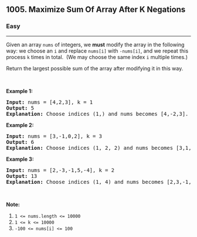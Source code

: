 <h2>1005. Maximize Sum Of Array After K Negations</h2><h3>Easy</h3><hr><div><p>Given an array <code>nums</code> of integers, we <strong>must</strong>&nbsp;modify the array in the following way: we choose an <code>i</code>&nbsp;and replace&nbsp;<code>nums[i]</code> with <code>-nums[i]</code>, and we repeat this process <code>k</code> times in total.&nbsp; (We may choose the same index <code>i</code> multiple times.)</p>

<p>Return the largest possible sum of the array after modifying it in this way.</p>

<p>&nbsp;</p>

<p><strong>Example 1:</strong></p>

<pre><strong>Input: </strong>nums = <span id="example-input-1-1">[4,2,3]</span>, k = <span id="example-input-1-2">1</span>
<strong>Output: </strong><span id="example-output-1">5
<strong>Explanation: </strong>Choose indices (1,) and nums becomes [4,-2,3].</span>
</pre>

<div>
<p><strong>Example 2:</strong></p>

<pre><strong>Input: </strong>nums = <span id="example-input-2-1">[3,-1,0,2]</span>, k = <span id="example-input-2-2">3</span>
<strong>Output: </strong>6
<span id="example-output-1"><strong>Explanation: </strong>Choose indices (1, 2, 2) and nums becomes [3,1,0,2].</span>
</pre>

<div>
<p><strong>Example 3:</strong></p>

<pre><strong>Input: </strong>nums = <span id="example-input-3-1">[2,-3,-1,5,-4]</span>, k = <span id="example-input-3-2">2</span>
<strong>Output: </strong><span id="example-output-3">13
</span><span id="example-output-1"><strong>Explanation: </strong>Choose indices (1, 4) and nums becomes [2,3,-1,5,4].</span>
</pre>
</div>
</div>

<p>&nbsp;</p>

<p><strong>Note:</strong></p>

<ol>
	<li><code>1 &lt;= nums.length &lt;= 10000</code></li>
	<li><code>1 &lt;= k &lt;= 10000</code></li>
	<li><code>-100 &lt;= nums[i] &lt;= 100</code></li>
</ol>
</div>